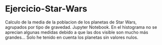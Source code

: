 # Ejercicio-Star-Wars
Calculo de la media de la poblacion de los planetas de Star Wars, agrupados por tipo de gravedad.
Jupyter Notebook.
En el histograma no se aprecian algunas medidas debido a que las dos visible son mucho más grandes...
Solo he tenido en cuenta los planetas sin valores nulos.

